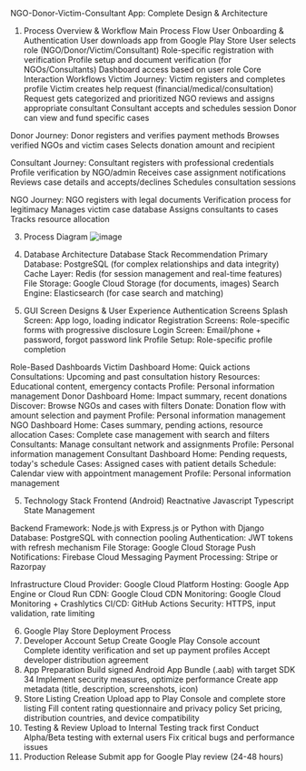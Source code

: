 NGO-Donor-Victim-Consultant App: Complete Design & Architecture
1. Process Overview & Workflow
Main Process Flow
User Onboarding & Authentication
User downloads app from Google Play Store
User selects role (NGO/Donor/Victim/Consultant)
Role-specific registration with verification
Profile setup and document verification (for NGOs/Consultants)
Dashboard access based on user role
Core Interaction Workflows
Victim Journey:
Victim registers and completes profile
Victim creates help request (financial/medical/consultation)
Request gets categorized and prioritized
NGO reviews and assigns appropriate consultant
Consultant accepts and schedules session
Donor can view and fund specific cases

Donor Journey:
Donor registers and verifies payment methods
Browses verified NGOs and victim cases
Selects donation amount and recipient

Consultant Journey:
Consultant registers with professional credentials
Profile verification by NGO/admin
Receives case assignment notifications
Reviews case details and accepts/declines
Schedules consultation sessions

NGO Journey:
NGO registers with legal documents
Verification process for legitimacy
Manages victim case database
Assigns consultants to cases
Tracks resource allocation

3. Process Diagram
![image](https://github.com/user-attachments/assets/01ce8736-d894-4ed4-b412-57b45f513828)




3. Database Architecture
Database Stack Recommendation
Primary Database: PostgreSQL (for complex relationships and data integrity)
Cache Layer: Redis (for session management and real-time features)
File Storage: Google Cloud Storage (for documents, images)
Search Engine: Elasticsearch (for case search and matching)



4. GUI Screen Designs & User Experience
Authentication Screens
Splash Screen: App logo, loading indicator
Registration Screens: Role-specific forms with progressive disclosure
Login Screen: Email/phone + password, forgot password link
Profile Setup: Role-specific profile completion

Role-Based Dashboards
Victim Dashboard
Home: Quick actions 
Consultations: Upcoming and past consultation history
Resources: Educational content, emergency contacts
Profile: Personal information management
Donor Dashboard
Home: Impact summary, recent donations
Discover: Browse NGOs and cases with filters
Donate: Donation flow with amount selection and payment
Profile: Personal information management
NGO Dashboard
Home: Cases summary, pending actions, resource allocation
Cases: Complete case management with search and filters
Consultants: Manage consultant network and assignments
Profile: Personal information management
Consultant Dashboard
Home: Pending requests, today's schedule
Cases: Assigned cases with patient details
Schedule: Calendar view with appointment management
Profile: Personal information management


5. Technology Stack
Frontend (Android)
Reactnative
Javascript
Typescript
State Management



Backend
Framework: Node.js with Express.js or Python with Django
Database: PostgreSQL with connection pooling
Authentication: JWT tokens with refresh mechanism
File Storage: Google Cloud Storage
Push Notifications: Firebase Cloud Messaging
Payment Processing: Stripe or Razorpay


Infrastructure
Cloud Provider: Google Cloud Platform
Hosting: Google App Engine or Cloud Run
CDN: Google Cloud CDN
Monitoring: Google Cloud Monitoring + Crashlytics
CI/CD: GitHub Actions
Security: HTTPS, input validation, rate limiting

6. Google Play Store Deployment Process
1. Developer Account Setup
Create Google Play Console account
Complete identity verification and set up payment profiles
Accept developer distribution agreement
2. App Preparation
Build signed Android App Bundle (.aab) with target SDK 34
Implement security measures, optimize performance
Create app metadata (title, description, screenshots, icon)
3. Store Listing Creation
Upload app to Play Console and complete store listing
Fill content rating questionnaire and privacy policy
Set pricing, distribution countries, and device compatibility
4. Testing & Review
Upload to Internal Testing track first
Conduct Alpha/Beta testing with external users
Fix critical bugs and performance issues
5. Production Release
Submit app for Google Play review (24-48 hours)
